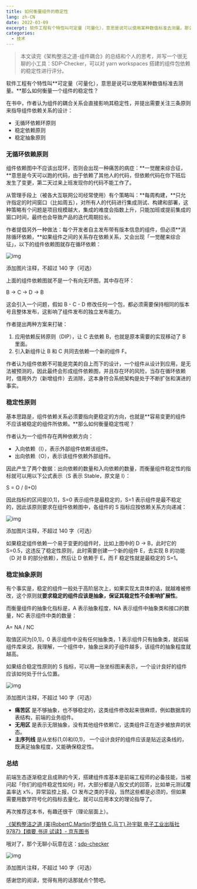 ```yaml
---
title: 如何衡量组件的稳定性
lang: zh-CN
date: 2022-03-09
excerpt: 软件工程有个特性叫可定量（可量化），意思是说可以使用某种数值标准去测量。那么如何衡量一个组件的稳定性？
categories:
  - 技术
---
```


> 本文读完《架构整洁之道-组件耦合》的总结和个人的思考，并写一个很无聊的小工具：SDP-Checker，可以对 yarn workspaces 搭建的组件包依赖的稳定性进行评分。

软件工程有个特性叫**可定量（可量化），意思是说可以使用某种数值标准去测量。**那么如何衡量一个组件的稳定性？

在书中，作者认为组件的耦合关系会直接影响其稳定性，并提出需要关注三条原则来指导组件依赖关系的设计：

- 无循环依赖环原则
- 稳定依赖原则
- 稳定抽象原则

### 无循环依赖原则

组件依赖图中不应该出现环，否则会出现一种痛苦的病症：**一觉醒来综合征，**意思是今天可以跑的代码，由于依赖了其他人的代码，但依赖代码在你下班后发生了变更，第二天过来上班发现你的代码不能工作了。

从管理手段上（被各大互联网公司经常使用）有个策略叫：**每周构建，**只允许指定的时间窗口（比如周五），对所有人的代码进行集成测试、构建和部署，这种策略有个问题是项目规模越大，集成的难度会指数上升，只能加班或提前集成的窗口时间，最终也会导致产品的迭代周期拉长。

作者提倡另外一种做法：每个开发者自主发布带有版本信息的组件，但必须**消除循环依赖，**如果组件之间的关系存在依赖关系，又会出现「一觉醒来综合征」，以下的组件依赖图就存在循环依赖：

![img](https://pica.zhimg.com/80/v2-fc5db5b686b7c653ccd5149cb6b9db7a_1440w.jpg?source=d16d100b)

添加图片注释，不超过 140 字（可选）

上面的组件依赖图就不是一个有向无环图，其中存在环：

B -> C -> D -> B

这会引入一个问题，假如 B - C - D 修改任何一个包，都必须需要保持相同的版本号且整体发布，这影响了组件发布的独立发布能力。

作者提出两种方案来打破：

1. 应用依赖反转原则（DIP），让 C 去依赖 B，也就是原本需要的实现移动了 B 里面。
2. 引入新组件让 B 和 C 共同去依赖一个新的组件 F。

作者认为组件依赖不可能是完美的自上而下的设计，一个组件从设计到应用，是无法被预测的，因此最终会形成组件依赖图，并且存在环的风险，当存在循环依赖时，借用外力（新增组件）去消除，这本身符合系统架构是处于不断扩张和演进的事实。

### 稳定性原则

基本思路是，组件依赖关系必须要指向更稳定的方向，也就是**容易变更的组件不应该被稳定的组件所依赖。**那么如何衡量稳定性呢？

作者认为一个组件存在两种依赖方向：

- 入向依赖（I），表示外部组件依赖该组件。
- 出向依赖（O），表示该组件依赖外部组件。

因此产生了两个数据：出向依赖的数量和入向依赖的数量，而衡量组件稳定性的指标就可以用以下公式表示（S 表示 Stable，原文是 I）：

S = O / (I+O)

因此指标的区间是[0,1]，S=0 表示组件是最稳定的，S=1 表示组件是最不稳定的，因此该原则要求在组件依赖图中，各组件的 S 指标应按依赖关系方向递减：

![img](https://pica.zhimg.com/80/v2-c74f8ad0b07151b9856d02055703e96f_1440w.jpg?source=d16d100b)

添加图片注释，不超过 140 字（可选）

如果稳定组件依赖一个易于变更的组件时，比如上图中的 D -> B，此时它的 S=0.5，这违反了稳定性原则，此时需要创建一个新的组件 E，去实现 B 的功能（D 对 B 的部分依赖），然后让 D 依赖于 E，而 F 稳定性就是最稳定的 S=1。

### 稳定抽象原则

有个事实是，稳定的组件一般处于高阶层次上，如果实现太具体的话，就越难被修改，这个原则就**要求稳定的组件应该是抽象，保证其稳定性不会影响扩展性**。

而衡量组件的抽象化指标是，A 表示抽象程度，NA 表示组件中抽象类和接口的数量，NC 表示组件中类的数量：

A= NA / NC

取值区间为[0,1]，0 表示组件中没有任何抽象类，1 表示组件只有抽象类，就前端组件库来说，我理解，一个组件中，抽象出来的子组件越多，该组件的抽象程度就越高。

如果结合稳定性原则的 S 指标，可以用一张坐标图来表示，一个设计良好的组件应该如何处于什么位置。

![img](https://picx.zhimg.com/80/v2-309bab9a5fa90651e650a1a4db348d6c_1440w.jpg?source=d16d100b)

添加图片注释，不超过 140 字（可选）

- **痛苦区** 是不够抽象，也不够稳定的，这类组件修改起来很麻烦，例如数据库的表结构，前端的业务组件。
- **无用区** 是表示无限抽象，没有其他组件依赖它，这类组件正在逐步被放弃的状态。
- **主序列线** 是从坐标(1,0)和(0,1)， 一个设计良好的组件应该是贴近这条线的，既满足抽象程度，又能确保稳定性。

### 总结

前端生态逐渐稳定且成熟的今天，搭建组件库基本是前端工程师的必备技能，当被问起「你们的组件稳定性如何」时，大部分都是八股文式的回答，比如单元测试覆盖率达 x%，异常监控上报，CI 发布之类的手段，当然这些都是必须的，但如果需要用数学符号化的指标去量化，就可以应用本文的理论指导了。

再次推荐这本书，有趣还很干（理论层面上）。

[《架构整洁之道 (美)RobertC.Martin(罗伯特 C.马丁),孙宇聪 电子工业出版社 9787》【摘要 书评 试读】- 京东图书](https://item.jd.com/10046050254546.html)

哦对了，那个无聊小玩意在这：[sdp-checker](https://github.com/inarol/jsnotes/tree/main/workspaces/sdp-checker)

![img](https://pic1.zhimg.com/80/v2-133c0bddba8ee9fe2d2df1abda8cb159_1440w.jpg?source=d16d100b)

添加图片注释，不超过 140 字（可选）

感谢您的阅读，觉得有用的话那就点个赞吧。
